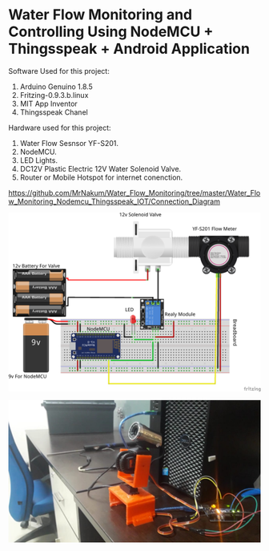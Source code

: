 # Water Flow Monitoring and Controlling Using NodeMCU + Thingsspeak + Android Application


Software Used for this project:

1) Arduino Genuino 1.8.5
2) Fritzing-0.9.3.b.linux
3) MIT App Inventor
4)  Thingsspeak Chanel

Hardware used for this project:

1) Water Flow Sesnsor YF-S201.
2) NodeMCU.
3) LED Lights.
4) DC12V Plastic Electric 12V Water Solenoid Valve.
5) Router or Mobile Hotspot for internet conenction.

https://github.com/MrNakum/Water_Flow_Monitoring/tree/master/Water_Flow_Monitoring_Nodemcu_Thingsspeak_IOT/Connection_Diagram

![](https://github.com/MrNakum/Water_Flow_Monitoring/blob/master/Water_Flow_Monitoring_Nodemcu_Thingsspeak_IOT/Connection_Diagram/Connection_Diagram.png "Connection Diagram")


![](https://github.com/MrNakum/RGB_Color_Detection_and_tracking/blob/master/Images/img1.jpeg "Panel Tilt mechanism")
